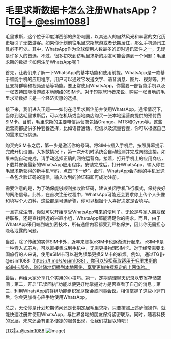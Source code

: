 # 毛里求斯数据卡怎么注册WhatsApp？[[TG💪+ @esim1088](https://t.me/s/esim1088)]

毛里求斯，这个位于印度洋西部的热带岛国，以其迷人的自然风光和丰富的文化历史吸引了无数游客。如果你计划前往毛里求斯旅游或者长期居住，那么手机通讯工具必不可少。其中，WhatsApp作为全球使用人数最多的即时通讯软件之一，无疑是许多人的首选。不过，很多初次到访毛里求斯的朋友可能会遇到一个问题：毛里求斯的数据卡如何注册WhatsApp呢？

首先，让我们来了解一下WhatsApp的基本功能和使用前提。WhatsApp是一款基于智能手机的应用程序，用户可以通过它发送文字、语音消息、图片、视频等，并且支持群聊和视频通话等功能。要正常使用WhatsApp，你需要一部智能手机以及一张支持国际漫游或本地网络的SIM卡。对于短期旅行者来说，购买一张当地的毛里求斯数据卡是一个经济实惠的选择。

接下来，我们进入正题——如何在毛里求斯注册并使用WhatsApp。通常情况下，当你到达毛里求斯后，可以在机场或当地商店购买一张本地运营商提供的预付费SIM卡。目前，毛里求斯的主要电信运营商包括Orange、MTS和Cyrus等。这些运营商都提供多种套餐选择，比如语音通话、短信以及流量套餐，你可以根据自己的需求进行挑选。

购买完SIM卡之后，第一步是激活你的号码。将SIM卡插入手机后，按照屏幕提示完成开机设置。大多数情况下，第一次开机时系统会自动检测并完成网络连接。如果未能自动完成，请手动选择正确的网络运营商。接着，打开手机上的应用商店，下载并安装最新的WhatsApp应用程序。安装完成后，打开WhatsApp，输入你在毛里求斯获得的新手机号码，点击“下一步”。此时，WhatsApp会向你的手机发送一条包含验证码的短信，输入收到的验证码即可成功注册。

需要注意的是，为了确保能够顺利接收验证码，建议关闭手机飞行模式，保持良好的网络信号。此外，在首次注册过程中，WhatsApp可能还会要求你上传个人头像和填写个人资料，这些都是可选步骤，你可以根据个人喜好决定是否填写。

一旦完成注册，你就可以开始享受WhatsApp带来的便利了。无论是与家人朋友保持联系，还是查找附近的兴趣小组，WhatsApp都能满足你的需求。而且，由于WhatsApp采用端到端加密技术，所有通信内容都受到严格保护，因此你无需担心隐私泄露的问题。

当然，除了传统的实体SIM卡外，近年来虚拟eSIM卡也逐渐流行起来。eSIM卡是一种嵌入式芯片，可以直接集成到手机中，无需更换物理SIM卡。对于经常需要出国旅行的人来说，使用eSIM卡可以避免频繁更换SIM卡的麻烦。例如，通过TG💪+ @esim1088（https://t.me/s/esim1088），你可以轻松获取适用于毛里求斯的eSIM卡服务，随时随地切换到本地网络，享受更加快捷稳定的上网体验。

最后，再给大家分享几个实用的小技巧。第一，定期清理聊天记录以节省存储空间；第二，开启“已读回执”功能以便更好地掌握对方是否查看了自己的消息；第三，利用WhatsApp的群组功能组织家庭聚会或同事会议。相信掌握了这些小窍门后，你会更加得心应手地使用WhatsApp。

总之，无论你是计划短期访问还是长期定居毛里求斯，只要按照上述步骤操作，就能快速注册并使用WhatsApp，与世界各地的朋友保持紧密联系。同时，随着科技的发展，未来还会有更多便捷的服务出现，让我们拭目以待吧！

[[TG💪+ @esim1088](https://t.me/s/esim1088) ![Image](https://i.postimg.cc/4NQfJmqS/Snipaste-2025-05-13-00-14-12.png)]